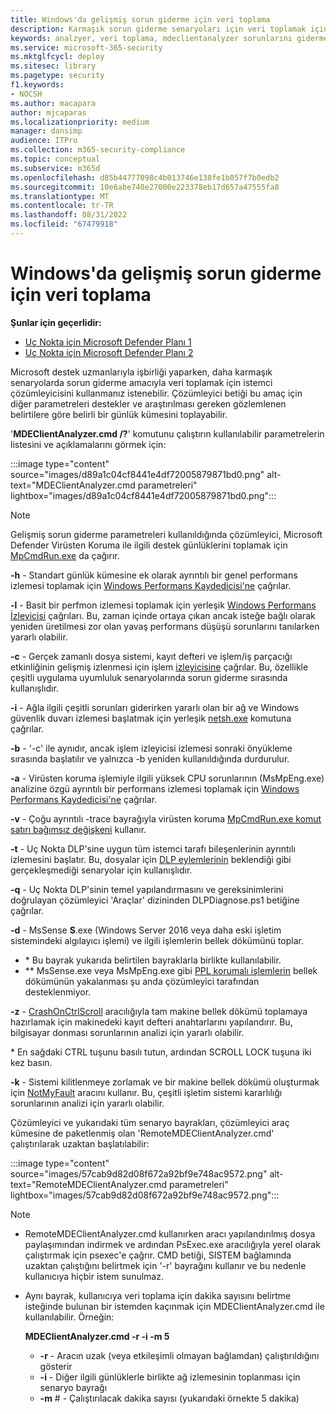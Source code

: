 ```yaml
---
title: Windows'da gelişmiş sorun giderme için veri toplama
description: Karmaşık sorun giderme senaryoları için veri toplamak için istemci çözümleyicisini kullanmayı öğrenin
keywords: analzyer, veri toplama, mdeclientanalyzer sorunlarını giderme, gelişmiş sorun giderme
ms.service: microsoft-365-security
ms.mktglfcycl: deploy
ms.sitesec: library
ms.pagetype: security
f1.keywords:
- NOCSH
ms.author: macapara
author: mjcaparas
ms.localizationpriority: medium
manager: dansimp
audience: ITPro
ms.collection: m365-security-compliance
ms.topic: conceptual
ms.subservice: m365d
ms.openlocfilehash: d85b44777098c4b013746e138fe1b057f7b0edb2
ms.sourcegitcommit: 10e6abe740e27000e223378eb17d657a47555fa8
ms.translationtype: MT
ms.contentlocale: tr-TR
ms.lasthandoff: 08/31/2022
ms.locfileid: "67479918"
---
```

# <a name="data-collection-for-advanced-troubleshooting-on-windows"></a>Windows'da gelişmiş sorun giderme için veri toplama

**Şunlar için geçerlidir:**
- [Uç Nokta için Microsoft Defender Planı 1](https://go.microsoft.com/fwlink/p/?linkid=2154037)
- [Uç Nokta için Microsoft Defender Planı 2](https://go.microsoft.com/fwlink/p/?linkid=2154037)

Microsoft destek uzmanlarıyla işbirliği yaparken, daha karmaşık senaryolarda sorun giderme amacıyla veri toplamak için istemci çözümleyicisini kullanmanız istenebilir. Çözümleyici betiği bu amaç için diğer parametreleri destekler ve araştırılması gereken gözlemlenen belirtilere göre belirli bir günlük kümesini toplayabilir.

'**MDEClientAnalyzer.cmd /?**' komutunu çalıştırın kullanılabilir parametrelerin listesini ve açıklamalarını görmek için:

:::image type="content" source="images/d89a1c04cf8441e4df72005879871bd0.png" alt-text="MDEClientAnalyzer.cmd parametreleri" lightbox="images/d89a1c04cf8441e4df72005879871bd0.png":::

> [!NOTE]
> Gelişmiş sorun giderme parametreleri kullanıldığında çözümleyici, Microsoft Defender Virüsten Koruma ile ilgili destek günlüklerini toplamak için [MpCmdRun.exe](/microsoft-365/security/defender-endpoint/command-line-arguments-microsoft-defender-antivirus) da çağırır.

**-h** - Standart günlük kümesine ek olarak ayrıntılı bir genel performans izlemesi toplamak için [Windows Performans Kaydedicisi'ne](/windows-hardware/test/wpt/wpr-command-line-options) çağrılar.

**-l** - Basit bir perfmon izlemesi toplamak için yerleşik [Windows Performans İzleyicisi](/windows-server/remote/remote-desktop-services/rds-rdsh-performance-counters) çağrıları. Bu, zaman içinde ortaya çıkan ancak isteğe bağlı olarak yeniden üretilmesi zor olan yavaş performans düşüşü sorunlarını tanılarken yararlı olabilir.

**-c** - Gerçek zamanlı dosya sistemi, kayıt defteri ve işlem/iş parçacığı etkinliğinin gelişmiş izlenmesi için işlem [izleyicisine](/sysinternals/downloads/procmon) çağrılar. Bu, özellikle çeşitli uygulama uyumluluk senaryolarında sorun giderme sırasında kullanışlıdır.

**-i** - Ağla ilgili çeşitli sorunları giderirken yararlı olan bir ağ ve Windows güvenlik duvarı izlemesi başlatmak için yerleşik [netsh.exe](/windows/win32/winsock/netsh-exe) komutuna çağrılar.

**-b** - '-c' ile aynıdır, ancak işlem izleyicisi izlemesi sonraki önyükleme sırasında başlatılır ve yalnızca -b yeniden kullanıldığında durdurulur.

**-a** - Virüsten koruma işlemiyle ilgili yüksek CPU sorunlarının (MsMpEng.exe) analizine özgü ayrıntılı bir performans izlemesi toplamak için [Windows Performans Kaydedicisi'ne](/windows-hardware/test/wpt/wpr-command-line-options) çağrılar.

**-v** - Çoğu ayrıntılı -trace bayrağıyla virüsten koruma [MpCmdRun.exe komut satırı bağımsız değişkeni](/windows/security/threat-protection/microsoft-defender-antivirus/command-line-arguments-microsoft-defender-antivirus) kullanır.

**-t** - Uç Nokta DLP'sine uygun tüm istemci tarafı bileşenlerinin ayrıntılı izlemesini başlatır. Bu, dosyalar için [DLP eylemlerinin](/microsoft-365/compliance/endpoint-dlp-learn-about#endpoint-activities-you-can-monitor-and-take-action-on) beklendiği gibi gerçekleşmediği senaryolar için kullanışlıdır.

**-q** - Uç Nokta DLP'sinin temel yapılandırmasını ve gereksinimlerini doğrulayan çözümleyici 'Araçlar' dizininden DLPDiagnose.ps1 betiğine çağrılar.

**-d** - MsSense **S**.exe (Windows Server 2016 veya daha eski işletim sistemindeki algılayıcı işlemi) ve ilgili işlemlerin bellek dökümünü toplar.

- \* Bu bayrak yukarıda belirtilen bayraklarla birlikte kullanılabilir.
- \*\* MsSense.exe veya MsMpEng.exe gibi [PPL korumalı işlemlerin](/windows-hardware/drivers/install/early-launch-antimalware) bellek dökümünün yakalanması şu anda çözümleyici tarafından desteklenmiyor.

**-z** - [CrashOnCtrlScroll](/windows-hardware/drivers/debugger/forcing-a-system-crash-from-the-keyboard) aracılığıyla tam makine bellek dökümü toplamaya hazırlamak için makinedeki kayıt defteri anahtarlarını yapılandırır. Bu, bilgisayar donması sorunlarının analizi için yararlı olabilir.

\* En sağdaki CTRL tuşunu basılı tutun, ardından SCROLL LOCK tuşuna iki kez basın.

**-k** - Sistemi kilitlenmeye zorlamak ve bir makine bellek dökümü oluşturmak için [NotMyFault](/sysinternals/downloads/notmyfault) aracını kullanır. Bu, çeşitli işletim sistemi kararlılığı sorunlarının analizi için yararlı olabilir.

Çözümleyici ve yukarıdaki tüm senaryo bayrakları, çözümleyici araç kümesine de paketlenmiş olan 'RemoteMDEClientAnalyzer.cmd' çalıştırılarak uzaktan başlatılabilir:

:::image type="content" source="images/57cab9d82d08f672a92bf9e748ac9572.png" alt-text="RemoteMDEClientAnalyzer.cmd parametreleri" lightbox="images/57cab9d82d08f672a92bf9e748ac9572.png":::

> [!NOTE]
>
> - RemoteMDEClientAnalyzer.cmd kullanırken aracı yapılandırılmış dosya paylaşımından indirmek ve ardından PsExec.exe aracılığıyla yerel olarak çalıştırmak için psexec'e çağrır.
    CMD betiği, SISTEM bağlamında uzaktan çalıştığını belirtmek için '-r' bayrağını kullanır ve bu nedenle kullanıcıya hiçbir istem sunulmaz.
> - Aynı bayrak, kullanıcıya veri toplama için dakika sayısını belirtme isteğinde bulunan bir istemden kaçınmak için MDEClientAnalyzer.cmd ile kullanılabilir. Örneğin:
>
>    **MDEClientAnalyzer.cmd -r -i -m 5**
>
>   - **-r** - Aracın uzak (veya etkileşimli olmayan bağlamdan) çalıştırıldığını gösterir
>   - **-i** - Diğer ilgili günlüklerle birlikte ağ izlemesinin toplanması için senaryo bayrağı
>   - **-m** \# - Çalıştırılacak dakika sayısı (yukarıdaki örnekte 5 dakika)
